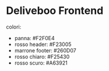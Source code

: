 Deliveboo Frontend 
===

colori:
- panna: #F2F0E4
- rosso header: #F23005
- marrone footer: #260D07
- rosso chiaro: #F25430
- rosso scuro: #A63921